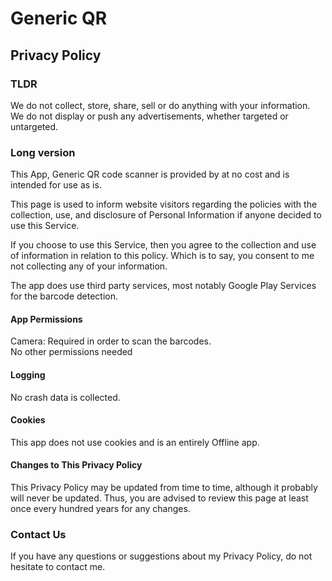 # Generic QR
## Privacy Policy

### TLDR
We do not collect, store, share, sell or do anything with your information.  
We do not display or push any advertisements, whether targeted or untargeted.

### Long version

This App, Generic QR code scanner is provided by at no cost and is intended for use as is.  

This page is used to inform website visitors regarding the policies with the collection, use, and disclosure of Personal Information if anyone decided to use this Service.  

If you choose to use this Service, then you agree to the collection and use of information in relation to this policy. Which is to say, you consent to me not collecting any of your information. 

The app does use third party services, most notably Google Play Services for the barcode detection.

#### App Permissions

Camera: Required in order to scan the barcodes.  
No other permissions needed

#### Logging

No crash data is collected.

#### Cookies

This app does not use cookies and is an entirely Offline app.

#### Changes to This Privacy Policy

This Privacy Policy may be updated from time to time, although it probably will never be updated. Thus, you are advised to review this page at least once every hundred years for any changes.

### Contact Us

If you have any questions or suggestions about my Privacy Policy, do not hesitate to contact me.
